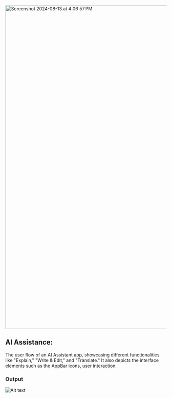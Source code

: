 
<img width="1007" alt="Screenshot 2024-08-13 at 4 06 57 PM" src="https://github.com/user-attachments/assets/6ff9445b-7580-44c8-ba54-59ecf5529ded">

## AI Assistance:
The user flow of an AI Assistant app, showcasing different functionalities like "Explain," "Write & Edit," and "Translate." It also depicts the interface elements such as the AppBar icons, user interaction.


### Output

![Alt text](ai-gif.gif)
